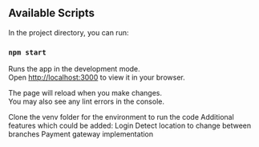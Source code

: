 ## Available Scripts

In the project directory, you can run:

### `npm start`

Runs the app in the development mode.\
Open [http://localhost:3000](http://localhost:3000) to view it in your browser.

The page will reload when you make changes.\
You may also see any lint errors in the console.

Clone the venv folder for the environment to run the code
Additional features which could be added:
Login
Detect location to change between branches
Payment gateway implementation
